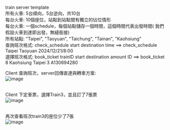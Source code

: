 train server template<br>
所有火車: 5台順向，5台逆向，共10台<br>
每台火車: 10個座位，站點到站點間有獨立的佔位情形<br>
每台火車: 一個schedule，每個站點儲存一個時間，這個時間代表出發時間( 我們假設火車到達即出發，無縫銜接)<br>
所有站點: "Taipei", "Taoyuan", "Taichung", "Tainan", "Kaohsiung"<br>
查詢班次格式: check_schedule start destination time ==>  check_schedule Taipei Taoyuan 2024/12/21/8:00<br>
選擇班次格式: book_ticket  trainID start destination amount ID ==> book_ticket 8 Kaohsiung Taipei 3 A130694280<br>


Client 查詢班次，server回傳直達與轉車方案:<br>
![image](https://github.com/user-attachments/assets/67ebc40e-8426-4420-8bac-8b7769529147)<br><br>

Client 下定車票，選擇Train3，並且訂了7張票<br>
![image](https://github.com/user-attachments/assets/6c0744a9-80a3-4834-8e7f-0b83f3920107)<br><br>

再次查看班次train3的座位少了7張<br>
![image](https://github.com/user-attachments/assets/f81aa170-0ab9-4f31-81a1-ab3f0dd9260a)<br><br>


